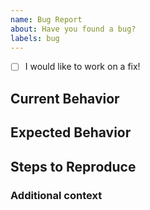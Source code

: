 ```yaml
---
name: Bug Report
about: Have you found a bug?
labels: bug
---
```


<!--
Please provide the following information so we can confirm and fix the issue as quickly as possible.

The process for bug fixing is:

- We will first assess if the behavior is different from what should occur
- Confirm the bug is reproducible
- Decide how to best fix the bug
- Work towards a fix
-->

<!-- If you would like to implement a PR, we are happy to help you go through the process! -->

- [ ] I would like to work on a fix!

## Current Behavior

## Expected Behavior

## Steps to Reproduce

<!-- Describe how to reproduce the issue. Please provide a minimal standalone reproduction,
ideally a link to a repository or demo if possible, where the bug can be observed.
Reproduction is essential to confirming and fixing a bug, and working with us to reproduce it helps tremendously! -->

### Additional context

<!-- Add any other context about the problem here, or a suggestion for a possible fix -->

